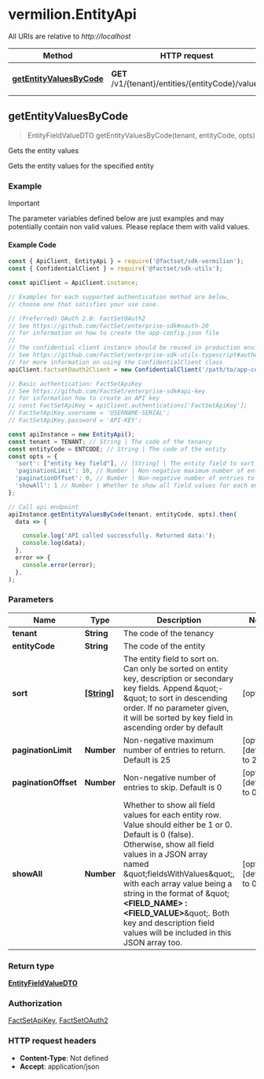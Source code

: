 # vermilion.EntityApi

All URIs are relative to *http://localhost*

Method | HTTP request | Description
------------- | ------------- | -------------
[**getEntityValuesByCode**](EntityApi.md#getEntityValuesByCode) | **GET** /v1/{tenant}/entities/{entityCode}/values | Gets the entity values



## getEntityValuesByCode

> EntityFieldValueDTO getEntityValuesByCode(tenant, entityCode, opts)

Gets the entity values

Gets the entity values for the specified entity

### Example

> [!IMPORTANT]
> The parameter variables defined below are just examples and may potentially contain non valid values. Please replace them with valid values.

#### Example Code

```javascript
const { ApiClient, EntityApi } = require('@factset/sdk-vermilion');
const { ConfidentialClient } = require('@factset/sdk-utils');

const apiClient = ApiClient.instance;

// Examples for each supported authentication method are below,
// choose one that satisfies your use case.

// (Preferred) OAuth 2.0: FactSetOAuth2
// See https://github.com/FactSet/enterprise-sdk#oauth-20
// for information on how to create the app-config.json file
//
// The confidential client instance should be reused in production environments.
// See https://github.com/FactSet/enterprise-sdk-utils-typescript#authentication
// for more information on using the ConfidentialClient class
apiClient.factsetOauth2Client = new ConfidentialClient('/path/to/app-config.json');

// Basic authentication: FactSetApiKey
// See https://github.com/FactSet/enterprise-sdk#api-key
// for information how to create an API key
// const FactSetApiKey = apiClient.authentications['FactSetApiKey'];
// FactSetApiKey.username = 'USERNAME-SERIAL';
// FactSetApiKey.password = 'API-KEY';

const apiInstance = new EntityApi();
const tenant = TENANT; // String | The code of the tenancy
const entityCode = ENTCODE; // String | The code of the entity
const opts = {
  'sort': ["entity key field"], // [String] | The entity field to sort on. Can only be sorted on entity key, description or secondary key fields. Append \"-\" to sort in descending order. If no parameter given, it will be sorted by key field in ascending order by default
  'paginationLimit': 10, // Number | Non-negative maximum number of entries to return. Default is 25
  'paginationOffset': 0, // Number | Non-negative number of entries to skip. Default is 0
  'showAll': 1 // Number | Whether to show all field values for each entity row. Value should either be 1 or 0. Default is 0 (false). Otherwise, show all field values in a JSON array named \"fieldsWithValues\", with each array value being a string in the format of \"**<FIELD_NAME> : <FIELD_VALUE>**\". Both key and description field values will be included in this JSON array too.
};

// Call api endpoint
apiInstance.getEntityValuesByCode(tenant, entityCode, opts).then(
  data => {

    console.log('API called successfully. Returned data:');
    console.log(data);
  },
  error => {
    console.error(error);
  },
);

```


### Parameters


Name | Type | Description  | Notes
------------- | ------------- | ------------- | -------------
 **tenant** | **String**| The code of the tenancy | 
 **entityCode** | **String**| The code of the entity | 
 **sort** | [**[String]**](String.md)| The entity field to sort on. Can only be sorted on entity key, description or secondary key fields. Append \&quot;-\&quot; to sort in descending order. If no parameter given, it will be sorted by key field in ascending order by default | [optional] 
 **paginationLimit** | **Number**| Non-negative maximum number of entries to return. Default is 25 | [optional] [default to 25]
 **paginationOffset** | **Number**| Non-negative number of entries to skip. Default is 0 | [optional] [default to 0]
 **showAll** | **Number**| Whether to show all field values for each entity row. Value should either be 1 or 0. Default is 0 (false). Otherwise, show all field values in a JSON array named \&quot;fieldsWithValues\&quot;, with each array value being a string in the format of \&quot;**&lt;FIELD_NAME&gt; : &lt;FIELD_VALUE&gt;**\&quot;. Both key and description field values will be included in this JSON array too. | [optional] [default to 0]

### Return type

[**EntityFieldValueDTO**](EntityFieldValueDTO.md)

### Authorization

[FactSetApiKey](../README.md#FactSetApiKey), [FactSetOAuth2](../README.md#FactSetOAuth2)

### HTTP request headers

- **Content-Type**: Not defined
- **Accept**: application/json


